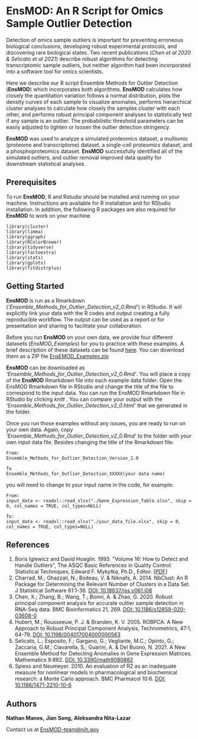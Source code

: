 # EnsMOD: An R Script for Omics Sample Outlier Detection

Detection of omics sample outliers is important for preventing erroneous biological conclusions, developing robust experimental protocols, and discovering rare biological states. Two recent publications (*Chen et al 2020 & Selicato et al 2021*) describe robust algorithms for detecting transcriptomic sample outliers, but neither algorithm had been incorporated into a software tool for omics scientists. 

Here we describe our R script Ensemble Methods for Outlier Detection (**EnsMOD**) which incorporates both algorithms. **EnsMOD** calculates how closely the quantitation variation follows a normal distribution, plots the density curves of each sample to visualize anomalies, performs hierarchical cluster analyses to calculate how closely the samples cluster with each other, and performs robust principal component analyses to statistically test if any sample is an outlier. The probabilistic threshold parameters can be easily adjusted to tighten or loosen the outlier detection stringency. 

**EnsMOD** was used to analyze a simulated proteomics dataset, a multiomic (proteome and transcriptome) dataset, a single-cell proteomics dataset, and a phosphoproteomics dataset. **EnsMOD** successfully identified all of the simulated outliers, and outlier removal improved data quality for downstream statistical analyses. 


## Prerequisites

To run **EnsMOD**, R and Rstudio should be installed and running on your machine. Instructions are available for R installation and for RStudio installation. In addition, the following R packages are also required for **EnsMOD** to work on your machine. 

```code
library(cluster) 
library(limma)
library(ggraph)
library(RColorBrewer)
library(tidyverse)
library(factoextra)
library(stats)
library(gplots)
library(fitdistrplus)
```

## Getting Started

**EnsMOD** is run as a Rmarkdown (*'Ensemble_Methods_for_Outlier_Detection_v2_0.Rmd'*) in RStudio. It will explicitly link your data with the R codes and output creating a fully reproducible workflow. The output can be used as a report or for presentation and sharing to facilitate your collaboration. 

Before you run **EnsMOD** on your own data, we provide four different datasets (<i>EnsMOD_Examples</i>) for you to practice with these examples. A brief description of these datasets can be found <a href="./EnsMOD_Examples/EnsMOD_Examples_description.txt" target="_blank">here</a>. You can download them as a ZIP file <a href="./EnsMOD_Examples.zip" download>EnsEMOD_Examples.zip</a> 

**EnsMOD** can be downloaded as *'Ensemble_Methods_for_Outlier_Detection_v2_0.Rmd'*. You will place a copy of the **EnsMOD** Rmarkdown file into each example data folder. Open the EnsMOD Rmarkdown file in RStudio and change the title of the file to correspond to the input data. You can run the EnsMOD Rmarkdown file in RStudio by clicking *knitt* . You can compare your output with the *'Ensemble_Methods_for_Outlier_Detection_v2_0.html'* that we generated in the folder. 

Once you run those examples without any issues, you are ready to run on your own data.
Again, copy *'Ensemble_Methods_for_Outlier_Detection_v2_0.Rmd'* to the folder with your own input data file. Besides changing the title of the Rmarkdown file:

```Code
From:
Ensemble_Methods_for_Outlier_Detection_Version_2.0

To 
Ensemble_Methods_for_Outlier_Detection_XXXXX(your data name)
```

you will need to change to your input name in the code, for example:

```Code
From:
input_data <- readxl::read_xlsx("./Gene_Expression_Table.xlsx", skip = 0, col_names = TRUE, col_types=NULL)

To:
input_data <- readxl::read_xlsx("./your_data_file.xlsx", skip = 0, col_names = TRUE, col_types=NULL)

```

## References

<ol>
	<li>Boris Iglewicz and David Hoaglin. 1993. "Volume 16: How to Detect and Handle Outliers", The ASQC Basic References in Quality Control: Statistical Techniques, Edward F. Mykytka, Ph.D., Editor. [<a href="https://hwbdocuments.env.nm.gov/Los%20Alamos%20National%20Labs/TA%2054/11587.pdf" target=_blank>PDF</a>]
	<li>Charrad, M.; Ghazzali, N.; Boiteau, V. & Niknafs, A. 2014. NbClust: An R Package for Determining the Relevant Number of Clusters in a Data Set. J Statistical Software 61:1-36. <a href="https://doi.org/10.18637/jss.v061.i06" target=_blank>DOI: 10.18637/jss.v061.i06</a>
	<li>Chen, X.; Zhang, B.; Wang, T.; Bonni, A. & Zhao, G. 2020. Robust principal component analysis for accurate outlier sample detection in RNA-Seq data. BMC Bioinformatics 21, 269. <a href="https://doi.org/10.1186/s12859-020-03608-0" target=_blank> DOI: 10.1186/s12859-020-03608-0</a>
	<li>Hubert, M.; Rousseeuw, P. J. & Branden, K. V. 2005. ROBPCA: A New Approach to Robust Principal Component Analysis, Technometrics, 47:1, 64-79, <a href="https://doi.org/10.1198/004017004000000563" target=_blank>DOI: 10.1198/004017004000000563</a>
	<li>Selicato, L.; Esposito, F.;  Gargano, G.; Vegliante, M.C.; Opinto, G.; Zaccaria, G.M.; Ciavarella, S.; Guarini, A. & Del Buono, N.  2021. A New Ensemble Method for Detecting Anomalies in Gene Expression Matrices. Mathematics 9:882. <a href="https://doi.org/10.3390/math9080882" target=_blank>DOI: 10.3390/math9080882</a>
	<li>Spiess and Neumeyer. 2010. An evaluation of R2 as an inadequate measure for nonlinear models in pharmacological and biochemical research: a Monte Carlo approach. BMC Pharmacol 10:6. <a href="https://doi.org/10.1186/1471-2210-10-6" target=_blank>DOI: 10.1186/1471-2210-10-6</a>
</ol>


## Authors

**Nathan Manes,**
**Jian Song,**
**Aleksandra Nita-Lazar**

Contact us at <a href="mailto:EnMOD-team@nih.gov">EnsMOD-team@nih.gov</a>  


